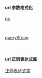 #### url 参数格式化

[qs](https://www.npmjs.com/package/qs "qs")

<br />

[queryString](https://www.npmjs.com/package/query-string "query-string")

<br />

#### url 正则表达式库

[正则表达式库](https://github.com/any86/any-rule "正则表达式库")

<br />
